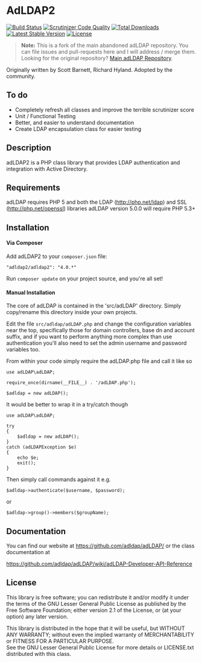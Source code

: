 # AdLDAP2

[![Build Status](https://travis-ci.org/stevebauman/adldap-fork.svg)](https://travis-ci.org/stevebauman/adldap-fork)
[![Scrutinizer Code Quality](https://scrutinizer-ci.com/g/stevebauman/adldap-fork/badges/quality-score.png?b=master)](https://scrutinizer-ci.com/g/stevebauman/adldap-fork/?branch=master)
[![Total Downloads](https://poser.pugx.org/stevebauman/adldap-fork/downloads.svg)](https://packagist.org/packages/stevebauman/adldap-fork)
[![Latest Stable Version](https://poser.pugx.org/stevebauman/adldap-fork/v/stable.svg)](https://packagist.org/packages/stevebauman/adldap-fork)
[![License](https://poser.pugx.org/stevebauman/adldap-fork/license.svg)](https://packagist.org/packages/stevebauman/adldap-fork)

> **Note:** This is a fork of the main abandoned adLDAP repository. You can file issues and pull-requests here and I will address / merge them.
> Looking for the original repository? [Main adLDAP Repository](https://github.com/adLDAP/adLDAP).

Originally written by Scott Barnett, Richard Hyland. Adopted by the community.

## To do

- Completely refresh all classes and improve the terrible scrutinizer score
- Unit / Functional Testing
- Better, and easier to understand documentation
- Create LDAP encapsulation class for easier testing

## Description

adLDAP2 is a PHP class library that provides LDAP authentication and integration with Active Directory.

## Requirements

adLDAP requires PHP 5 and both the LDAP (http://php.net/ldap) and SSL (http://php.net/openssl) libraries
adLDAP version 5.0.0 will require PHP 5.3+

## Installation

#### Via Composer

Add adLDAP2 to your `composer.json` file:

    "adldap2/adldap2": "4.0.*"

Run `composer update` on your project source, and you're all set!

#### Manual Installation

The core of adLDAP is contained in the 'src/adLDAP' directory.  Simply copy/rename this directory inside your own
projects.

Edit the file ``src/adldap/adLDAP.php`` and change the configuration variables near the top, specifically
those for domain controllers, base dn and account suffix, and if you want to perform anything more complex
than use authentication you'll also need to set the admin username and password variables too.

From within your code simply require the adLDAP.php file and call it like so

    use adLDAP\adLDAP;
    
    require_once(dirname(__FILE__) . '/adLDAP.php');
    
    $adldap = new adLDAP();

It would be better to wrap it in a try/catch though

    use adLDAP\adLDAP;
    
    try
    {
        $adldap = new adLDAP();
    }
    catch (adLDAPException $e)
    {
        echo $e;
        exit();   
    }

Then simply call commands against it e.g.

``$adldap->authenticate($username, $password);``

or 

``$adldap->group()->members($groupName);``

## Documentation

You can find our website at https://github.com/adldap/adLDAP/ or the class documentation at

https://github.com/adldap/adLDAP/wiki/adLDAP-Developer-API-Reference

## License

This library is free software; you can redistribute it and/or modify it under the terms of the 
GNU Lesser General Public License as published by the Free Software Foundation; either
version 2.1 of the License, or (at your option) any later version.

This library is distributed in the hope that it will be useful, but WITHOUT ANY WARRANTY; 
without even the implied warranty of MERCHANTABILITY or FITNESS FOR A PARTICULAR PURPOSE.  
See the GNU Lesser General Public License for more details or LICENSE.txt distributed with
this class.
